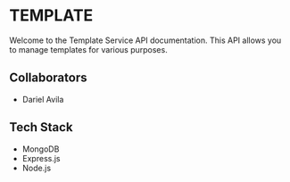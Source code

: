 # TEMPLATE

Welcome to the Template Service API documentation. This API allows you to manage templates for various purposes.

## Collaborators

- Dariel Avila

## Tech Stack

- MongoDB
- Express.js
- Node.js
